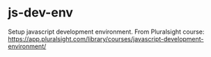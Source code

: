 # js-dev-env
Setup javascript development environment. From Pluralsight course: https://app.pluralsight.com/library/courses/javascript-development-environment/
